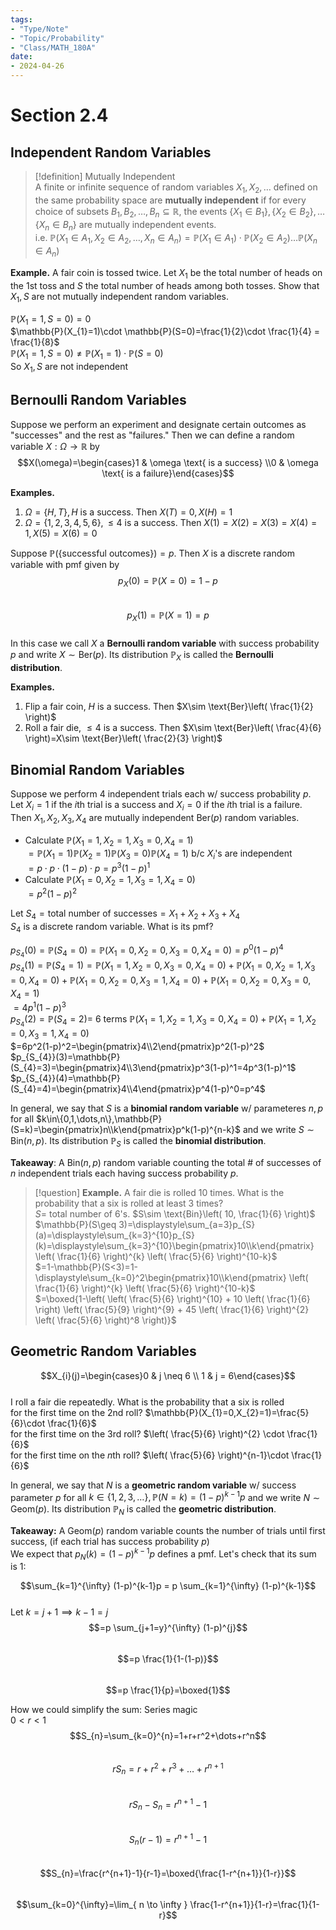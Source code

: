 ```yaml
---
tags:
- "Type/Note"
- "Topic/Probability"
- "Class/MATH_180A"
date:
- 2024-04-26
---
```

# Section 2.4  

## Independent Random Variables  

> [!definition] Mutually Independent  
> A finite or infinite sequence of random variables $X_{1},X_{2},\dots$ defined on the same probability space are **mutually independent** if for every choice of subsets $B_{1},B_{2},\dots,B_{n}\subseteq \mathbb{R}$, the events $\{X_{1}\in B_{1}\}, \{X_{2}\in B_{2}\},\dots\{X_{n}\in B_{n}\}$ are mutually independent events.  
> i.e. $\mathbb{P}(X_{1}\in A_{1},X_{2}\in A_{2}, \dots , X_{n}\in A_{n}) = \mathbb{P}(X_{1}\in A_{1})\cdot\mathbb{P}(X_{2}\in A_2)\dots\mathbb{P}(X_{n}\in A_{n})$  

**Example.** A fair coin is tossed twice. Let $X_{1}$ be the total number of heads on the 1st toss and $S$ the total number of heads among both tosses. Show that $X_{1},S$ are not mutually independent random variables.  

$\mathbb{P}(X_{1}=1,S=0)=0$  
$\mathbb{P}(X_{1}=1)\cdot \mathbb{P}(S=0)=\frac{1}{2}\cdot \frac{1}{4} = \frac{1}{8}$  
$\mathbb{P}(X_{1}=1,S=0)\neq \mathbb{P}(X_{1}=1)\cdot \mathbb{P}(S=0)$  
So $X_{1},S$ are not independent  

## Bernoulli Random Variables  

Suppose we perform an experiment and designate certain outcomes as "successes" and the rest as "failures." Then we can define a random variable $X:\Omega\to \mathbb{R}$ by  
$$X(\omega)=\begin{cases}1 & \omega \text{ is a success} \\0 & \omega \text{ is a failure}\end{cases}$$  

**Examples.**  
1. $\Omega=\{H,T\},H$ is a success. Then $X(T)=0,X(H)=1$  
2. $\Omega=\{1,2,3,4,5,6\},\leq 4$ is a success. Then $X(1)=X(2)=X(3)=X(4)=1,X(5)=X(6)=0$  

Suppose $\mathbb{P}(\{\text{successful outcomes}\})=p$. Then $X$ is a discrete random variable with pmf given by  
$$p_{X}(0)=\mathbb{P}(X=0)=1-p$$  
$$p_{X}(1)=\mathbb{P}(X=1)=p$$  
In this case we call $X$ a **Bernoulli random variable** with success probability $p$ and write $X\sim \text{Ber}(p)$. Its distribution $\mathbb{P}_{X}$ is called the **Bernoulli distribution**.  

**Examples.**  
1. Flip a fair coin, $H$ is a success. Then $X\sim \text{Ber}\left( \frac{1}{2} \right)$  
2. Roll a fair die, $\leq 4$ is a success. Then $X\sim \text{Ber}\left( \frac{4}{6} \right)=X\sim \text{Ber}\left( \frac{2}{3} \right)$  

## Binomial Random Variables  

Suppose we perform 4 independent trials each w/ success probability $p$. Let $X_{i}=1$ if the *i*th trial is a success and $X_{i}=0$ if the *i*th trial is a failure. Then $X_{1},X_{2},X_{3},X_{4}$ are mutually independent $\text{Ber}(p)$ random variables.  
- Calculate $\mathbb{P}(X_{1}=1,X_{2}=1,X_{3}=0,X_{4}=1)$  
$=\mathbb{P}(X_{1}=1)\mathbb{P}(X_{2}=1)\mathbb{P}(X_{3}=0)\mathbb{P}(X_{4}=1)$ b/c $X_{i}$'s are independent  
$=p\cdot p\cdot(1-p)\cdot p=p^3(1-p)^1$  
- Calculate $\mathbb{P}(X_{1}=0,X_{2}=1,X_{3}=1,X_{4}=0)$  
$=p^2(1-p)^2$  

Let $S_{4}=\text{total number of successes}=X_{1}+X_{2}+X_{3}+X_{4}$  
$S_{4}$ is a discrete random variable. What is its pmf?  

$p_{S_{4}}(0)=\mathbb{P}(S_{4}=0)=\mathbb{P}(X_{1}=0,X_{2}=0,X_{3}=0,X_{4}=0)=p^0(1-p)^4$  
$p_{S_{4}}(1)=\mathbb{P}(S_{4}=1)=\mathbb{P}(X_{1}=1,X_{2}=0,X_{3}=0,X_{4}=0)+\mathbb{P}(X_{1}=0,X_{2}=1,X_{3}=0,X_{4}=0)+\mathbb{P}(X_{1}=0,X_{2}=0,X_{3}=1,X_{4}=0)+\mathbb{P}(X_{1}=0,X_{2}=0,X_{3}=0,X_{4}=1)$  
$=4p^1(1-p)^3$  
$p_{S_{4}}(2)=\mathbb{P}(S_{4}=2)=$ 6 terms $\mathbb{P}(X_{1}=1,X_{2}=1,X_{3}=0,X_{4}=0)+\mathbb{P}(X_{1}=1,X_{2}=0,X_{3}=1,X_{4}=0)$  
$=6p^2(1-p)^2=\begin{pmatrix}4\\2\end{pmatrix}p^2(1-p)^2$  
$p_{S_{4}}(3)=\mathbb{P}(S_{4}=3)=\begin{pmatrix}4\\3\end{pmatrix}p^3(1-p)^1=4p^3(1-p)^1$  
$p_{S_{4}}(4)=\mathbb{P}(S_{4}=4)=\begin{pmatrix}4\\4\end{pmatrix}p^4(1-p)^0=p^4$  

In general, we say that $S$ is a **binomial random variable** w/ parameteres $n,p$ for all $k\in\{0,1,\dots,n\},\mathbb{P}(S=k)=\begin{pmatrix}n\\k\end{pmatrix}p^k(1-p)^{n-k}$ and we write $S\sim \text{Bin}(n,p)$. Its distribution $\mathbb{P}_{S}$ is called the **binomial distribution**.  

**Takeaway**: A $\text{Bin}(n,p)$ random variable counting the total # of successes of $n$ independent trials each having success probability $p$.  

> [!question] **Example.** A fair die is rolled 10 times. What is the probability that a six is rolled at least 3 times?  
> $S=$ total number of 6's. $S\sim \text{Bin}\left( 10, \frac{1}{6} \right)$  
> $\mathbb{P}(S\geq 3)=\displaystyle\sum_{a=3}p_{S}(a)=\displaystyle\sum_{k=3}^{10}p_{S}(k)=\displaystyle\sum_{k=3}^{10}\begin{pmatrix}10\\k\end{pmatrix} \left( \frac{1}{6} \right)^{k} \left( \frac{5}{6} \right)^{10-k}$  
> $=1-\mathbb{P}(S<3)=1-\displaystyle\sum_{k=0}^2\begin{pmatrix}10\\k\end{pmatrix} \left( \frac{1}{6} \right)^{k} \left( \frac{5}{6} \right)^{10-k}$  
> $=\boxed{1-\left(  \left( \frac{5}{6} \right)^{10} + 10 \left( \frac{1}{6} \right) \left( \frac{5}{9} \right)^{9} + 45 \left( \frac{1}{6} \right)^{2} \left( \frac{5}{6} \right)^8 \right)}$  

## Geometric Random Variables  

$$X_{i}(j)=\begin{cases}0 & j \neq 6 \\ 1 & j = 6\end{cases}$$  
I roll a fair die repeatedly. What is the probability that a six is rolled  
for the first time on the 2nd roll? $\mathbb{P}(X_{1}=0,X_{2}=1)=\frac{5}{6}\cdot \frac{1}{6}$  
for the first time on the 3rd roll? $\left( \frac{5}{6} \right)^{2} \cdot \frac{1}{6}$  
for the first time on the *n*th roll? $\left( \frac{5}{6} \right)^{n-1}\cdot \frac{1}{6}$  

In general, we say that *N* is a **geometric random variable** w/ success parameter $p$ for all $k\in\{1,2,3,\dots\},\mathbb{P}(N=k)=(1-p)^{k-1}p$ and we write $N\sim \text{Geom}(p)$. Its distribution $\mathbb{P}_{N}$ is called the **geometric distribution**.  

**Takeaway:** A $\text{Geom}(p)$ random variable counts the number of trials until first success, (if each trial has success probability $p$)  
We expect that $p_{N}(k)=(1-p)^{k-1}p$ defines a pmf. Let's check that its sum is 1:  

$$\sum_{k=1}^{\infty} (1-p)^{k-1}p = p \sum_{k=1}^{\infty} (1-p)^{k-1}$$  
Let $k=j+1\implies k-1=j$  
$$=p \sum_{j+1=y}^{\infty} (1-p)^{j}$$  
$$=p \frac{1}{1-(1-p)}$$  
$$=p \frac{1}{p}=\boxed{1}$$  

How we could simplify the sum: Series magic  
$0<r<1$  
$$S_{n}=\sum_{k=0}^{n}=1+r+r^2+\dots+r^n$$  
$$rS_{n}=r+r^2+r^3+\dots+r^{n+1}$$  
$$rS_{n}-S_{n}=r^{n+1}-1$$  
$$S_{n}(r-1)=r^{n+1}-1$$  
$$S_{n}=\frac{r^{n+1}-1}{r-1}=\boxed{\frac{1-r^{n+1}}{1-r}}$$  
$$\sum_{k=0}^{\infty}=\lim_{ n \to \infty } \frac{1-r^{n+1}}{1-r}=\frac{1}{1-r}$$  

